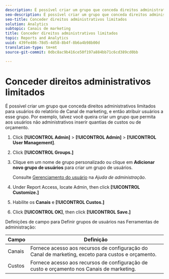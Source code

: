 ```yaml
---
description: É possível criar um grupo que conceda direitos administrativos limitados para usuários do relatório de Canal de marketing, e então atribuir usuários a esse grupo. Por exemplo, talvez você queira criar um grupo que permita aos usuários não administrativos inserir quantias de custos ou de orçamento.
seo-description: É possível criar um grupo que conceda direitos administrativos limitados para usuários do relatório de Canal de marketing, e então atribuir usuários a esse grupo. Por exemplo, talvez você queira criar um grupo que permita aos usuários não administrativos inserir quantias de custos ou de orçamento.
seo-title: Conceder direitos administrativos limitados
solution: Analytics
subtopic: Canais de marketing
title: Conceder direitos administrativos limitados
topic: Reports and Analytics
uuid: 439fe486-78d5-4d58-8b4f-8b6a4b98b00d
translation-type: tm+mt
source-git-commit: 0dbc8ac9b416ce50f197a884bb71c6cd389cd0bb

---
```



# Conceder direitos administrativos limitados

É possível criar um grupo que conceda direitos administrativos limitados para usuários do relatório de Canal de marketing, e então atribuir usuários a esse grupo. Por exemplo, talvez você queira criar um grupo que permita aos usuários não administrativos inserir quantias de custos ou de orçamento.

1. Click **[!UICONTROL Admin]** &gt; **[!UICONTROL Admin]** &gt; **[!UICONTROL User Management]**.
1. Click **[!UICONTROL Groups.]**
1. Clique em um nome de grupo personalizado ou clique em **Adicionar novo grupo de usuários** para criar um grupo de usuários.

   Consulte [Gerenciamento do usuário](https://marketing.adobe.com/resources/help/en_US/reference/user_management.html) na *Ajuda de administração*.

1. Under Report Access, locate Admin, then click **[!UICONTROL Customize.]**
1. Habilite os **Canais** e **[!UICONTROL Custos.]**
1. Click **[!UICONTROL OK]**, then click **[!UICONTROL Save.]**

Definições de campo para Definir grupos de usuários nas Ferramentas de administração:

| Campo | Definição |
|--- |--- |
| Canais | Fornece acesso aos recursos de configuração do Canal de marketing, exceto para custos e orçamento. |
| Custos | Fornece acesso aos recursos de configuração de custo e orçamento nos Canais de marketing. |
